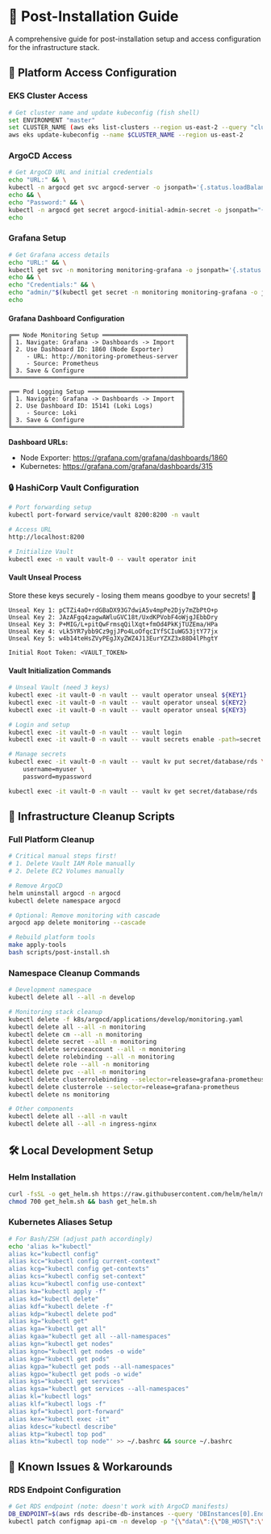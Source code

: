 # 🚀 Post-Installation Guide

A comprehensive guide for post-installation setup and access configuration for the infrastructure stack.

## 🔐 Platform Access Configuration

### EKS Cluster Access
```bash
# Get cluster name and update kubeconfig (fish shell)
set ENVIRONMENT "master"
set CLUSTER_NAME (aws eks list-clusters --region us-east-2 --query "clusters[?contains(@, '$ENVIRONMENT')]|[0]" --output text)
aws eks update-kubeconfig --name $CLUSTER_NAME --region us-east-2
```

### ArgoCD Access

```bash
# Get ArgoCD URL and initial credentials
echo "URL:" && \
kubectl -n argocd get svc argocd-server -o jsonpath='{.status.loadBalancer.ingress[0].hostname}' && \
echo && \
echo "Password:" && \
kubectl -n argocd get secret argocd-initial-admin-secret -o jsonpath="{.data.password}" | base64 -d && \
echo
```

### Grafana Setup

```bash
# Get Grafana access details
echo "URL:" && \
kubectl get svc -n monitoring monitoring-grafana -o jsonpath='{.status.loadBalancer.ingress[0].hostname}' && \
echo && \
echo "Credentials:" && \
echo "admin/"$(kubectl get secret -n monitoring monitoring-grafana -o jsonpath="{.data.admin-password}" | base64 --decode) && \
echo
```

#### Grafana Dashboard Configuration

```plaintext
╔══ Node Monitoring Setup ═══════════════════════╗
║ 1. Navigate: Grafana -> Dashboards -> Import   ║
║ 2. Use Dashboard ID: 1860 (Node Exporter)      ║
║    - URL: http://monitoring-prometheus-server  ║
║    - Source: Prometheus                        ║
║ 3. Save & Configure                            ║
╚════════════════════════════════════════════════╝

╔══ Pod Logging Setup ══════════════════════════╗
║ 1. Navigate: Grafana -> Dashboards -> Import  ║
║ 2. Use Dashboard ID: 15141 (Loki Logs)        ║
║    - Source: Loki                             ║
║ 3. Save & Configure                           ║
╚═══════════════════════════════════════════════╝
```

**Dashboard URLs:**
- Node Exporter: https://grafana.com/grafana/dashboards/1860
- Kubernetes: https://grafana.com/grafana/dashboards/315

### 🔒 HashiCorp Vault Configuration

```bash
# Port forwarding setup
kubectl port-forward service/vault 8200:8200 -n vault

# Access URL
http://localhost:8200

# Initialize Vault
kubectl exec -n vault vault-0 -- vault operator init
```

#### Vault Unseal Process
Store these keys securely - losing them means goodbye to your secrets! 🔑
```plaintext
Unseal Key 1: pCTZi4aO+rdGBaDX93G7dwiA5v4mpPe2Djy7mZbPtO+p
Unseal Key 2: JAzAFgq4zagwAWluGVC18t/UxdKPVobF4oWjgJEbbDry
Unseal Key 3: P+MIG/L+pitQwFrmsqQilXqt+fmOd4PkKjTUZEma/HPa
Unseal Key 4: vLk5YR7ybb9Cz9gjJPo4LoOfqcIYfSCIuWG53jtY77jx
Unseal Key 5: w4b14teHsZVyPEgJXyZWZ4J13EurYZXZ3x88D4lPhgtY

Initial Root Token: <VAULT_TOKEN>
```

#### Vault Initialization Commands
```bash
# Unseal Vault (need 3 keys)
kubectl exec -it vault-0 -n vault -- vault operator unseal ${KEY1}
kubectl exec -it vault-0 -n vault -- vault operator unseal ${KEY2}
kubectl exec -it vault-0 -n vault -- vault operator unseal ${KEY3}

# Login and setup
kubectl exec -it vault-0 -n vault -- vault login
kubectl exec -it vault-0 -n vault -- vault secrets enable -path=secret kv-v2

# Manage secrets
kubectl exec -it vault-0 -n vault -- vault kv put secret/database/rds \
    username=myuser \
    password=mypassword

kubectl exec -it vault-0 -n vault -- vault kv get secret/database/rds
```

## 🧹 Infrastructure Cleanup Scripts

### Full Platform Cleanup
```bash
# Critical manual steps first!
# 1. Delete Vault IAM Role manually
# 2. Delete EC2 Volumes manually

# Remove ArgoCD
helm uninstall argocd -n argocd
kubectl delete namespace argocd

# Optional: Remove monitoring with cascade
argocd app delete monitoring --cascade

# Rebuild platform tools
make apply-tools
bash scripts/post-install.sh
```

### Namespace Cleanup Commands
```bash
# Development namespace
kubectl delete all --all -n develop

# Monitoring stack cleanup
kubectl delete -f k8s/argocd/applications/develop/monitoring.yaml
kubectl delete all --all -n monitoring
kubectl delete cm --all -n monitoring
kubectl delete secret --all -n monitoring
kubectl delete serviceaccount --all -n monitoring
kubectl delete rolebinding --all -n monitoring
kubectl delete role --all -n monitoring
kubectl delete pvc --all -n monitoring
kubectl delete clusterrolebinding --selector=release=grafana-prometheus
kubectl delete clusterrole --selector=release=grafana-prometheus
kubectl delete ns monitoring

# Other components
kubectl delete all --all -n vault
kubectl delete all --all -n ingress-nginx
```

## 🛠️ Local Development Setup

### Helm Installation
```bash
curl -fsSL -o get_helm.sh https://raw.githubusercontent.com/helm/helm/main/scripts/get-helm-3
chmod 700 get_helm.sh && bash get_helm.sh
```

### Kubernetes Aliases Setup
```bash
# For Bash/ZSH (adjust path accordingly)
echo 'alias k="kubectl"
alias kc="kubectl config"
alias kcc="kubectl config current-context"
alias kcg="kubectl config get-contexts"
alias kcs="kubectl config set-context"
alias kcu="kubectl config use-context"
alias ka="kubectl apply -f"
alias kd="kubectl delete"
alias kdf="kubectl delete -f"
alias kdp="kubectl delete pod"
alias kg="kubectl get"
alias kga="kubectl get all"
alias kgaa="kubectl get all --all-namespaces"
alias kgn="kubectl get nodes"
alias kgno="kubectl get nodes -o wide"
alias kgp="kubectl get pods"
alias kgpa="kubectl get pods --all-namespaces"
alias kgpo="kubectl get pods -o wide"
alias kgs="kubectl get services"
alias kgsa="kubectl get services --all-namespaces"
alias kl="kubectl logs"
alias klf="kubectl logs -f"
alias kpf="kubectl port-forward"
alias kex="kubectl exec -it"
alias kdesc="kubectl describe"
alias ktp="kubectl top pod"
alias ktn="kubectl top node"' >> ~/.bashrc && source ~/.bashrc
```

## 🚨 Known Issues & Workarounds

### RDS Endpoint Configuration
```bash
# Get RDS endpoint (note: doesn't work with ArgoCD manifests)
DB_ENDPOINT=$(aws rds describe-db-instances --query 'DBInstances[0].Endpoint.Address' --output text)
kubectl patch configmap api-cm -n develop -p "{\"data\":{\"DB_HOST\":\"$DB_ENDPOINT\"}}"
```
